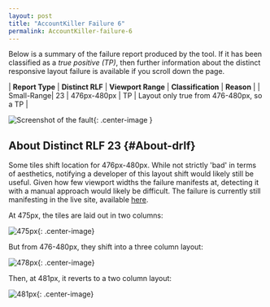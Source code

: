 ```yaml
---
layout: post
title: "AccountKiller Failure 6"
permalink: AccountKiller-failure-6
---
```

Below is a summary of the failure report produced by the tool. If it has been classified as a *true positive (TP)*, then further information about the distinct responsive layout failure is available if you scroll down the page.

| **Report Type** | **Distinct RLF** | **Viewport Range** | **Classification** | **Reason** |
| Small-Range| 23 | 476px-480px | TP | Layout only true from 476-480px, so a TP | 

![Screenshot of the fault](assets/images/AccountKiller/fault6/smallrangeWidth478.png){: .center-image }

## About Distinct RLF 23 {#About-drlf}

Some tiles shift location for 476px-480px. While not strictly 'bad' in terms of aesthetics, notifying a developer of this layout shift would likely still be useful. Given how few viewport widths the failure manifests at, detecting it with a manual approach would likely be difficult. The failure is currently still manifesting in the live site, available [here](http://www.accountkiller.com/en/).

At 475px, the tiles are laid out in two columns:

![475px](assets/good-bad/rlf23/475.png){: .center-image}

But from 476-480px, they shift into a three column layout:

![478px](assets/good-bad/rlf23/478.png){: .center-image}

Then, at 481px, it reverts to a two column layout:

![481px](assets/good-bad/rlf23/481.png){: .center-image}
